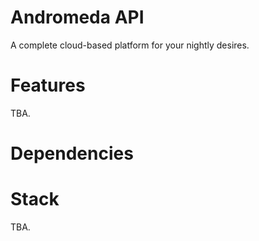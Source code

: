 # Andromeda API
A complete cloud-based platform for your nightly desires.

# Features
TBA.

# Dependencies

# Stack
TBA.
